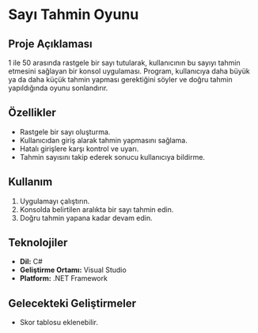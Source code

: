# Sayı Tahmin Oyunu

## Proje Açıklaması
1 ile 50 arasında rastgele bir sayı tutularak, kullanıcının bu sayıyı tahmin etmesini sağlayan bir konsol uygulaması. Program, kullanıcıya daha büyük ya da daha küçük tahmin yapması gerektiğini söyler ve doğru tahmin yapıldığında oyunu sonlandırır.

## Özellikler
- Rastgele bir sayı oluşturma.
- Kullanıcıdan giriş alarak tahmin yapmasını sağlama.
- Hatalı girişlere karşı kontrol ve uyarı.
- Tahmin sayısını takip ederek sonucu kullanıcıya bildirme.

## Kullanım
1. Uygulamayı çalıştırın.
2. Konsolda belirtilen aralıkta bir sayı tahmin edin.
3. Doğru tahmin yapana kadar devam edin.

## Teknolojiler
- **Dil:** C#
- **Geliştirme Ortamı:** Visual Studio
- **Platform:** .NET Framework

## Gelecekteki Geliştirmeler
- Skor tablosu eklenebilir.
